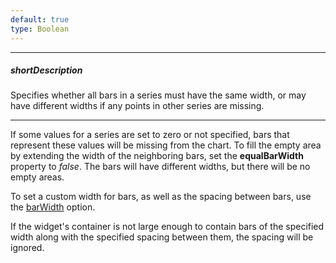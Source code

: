 ```yaml
---
default: true
type: Boolean
---
```

---
##### shortDescription
Specifies whether all bars in a series must have the same width, or may have different widths if any points in other series are missing.

---
If some values for a series are set to zero or not specified, bars that represent these values will be missing from the chart. To fill the empty area by extending the width of the neighboring bars, set the **equalBarWidth** property to *false*. The bars will have different widths, but there will be no empty areas.

To set a custom width for bars, as well as the spacing between bars, use the [barWidth](/api-reference/20%20Data%20Visualization%20Widgets/dxChart/1%20Configuration/barWidth.md '/Documentation/ApiReference/Data_Visualization_Widgets/dxChart/Configuration/#barWidth') option.

If the widget's container is not large enough to contain bars of the specified width along with the specified spacing between them, the spacing will be ignored.